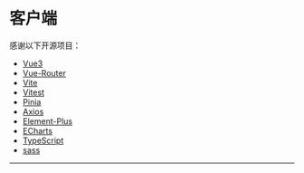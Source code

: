 # 客户端

感谢以下开源项目：

- [Vue3]
- [Vue-Router]
- [Vite]
- [Vitest]
- [Pinia]
- [Axios]
- [Element-Plus]
- [ECharts]
- [TypeScript]
- [sass]

---
[Vue3]: https://vuejs.org
[Vue-Router]: https://router.vuejs.org
[TypeScript]: https://www.typescriptlang.org
[Pinia]: https://pinia.vuejs.org
[Axios]: https://axios-http.com
[Element-Plus]: https://element-plus.org
[ECharts]: https://echarts.apache.org
[Vite]: https://vitejs.dev
[vitest]: https://vitest.dev
[sass]: https://sass-lang.com
